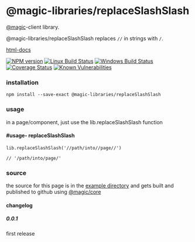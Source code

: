 # @magic-libraries/replaceSlashSlash

[@magic](https://magic.github.io/core/)-client library.

@magic-libraries/replaceSlashSlash replaces `//` in strings with `/`.

[html-docs](https://magic-libraries.github.io/replaceSlashSlash/)

[![NPM version][npm-image]][npm-url]
[![Linux Build Status][travis-image]][travis-url]
[![Windows Build Status][appveyor-image]][appveyor-url]
[![Coverage Status][coveralls-image]][coveralls-url]
[![Known Vulnerabilities][snyk-image]][snyk-url]

[npm-image]: https://img.shields.io/npm/v/@magic-libraries/replaceSlashSlash.svg
[npm-url]: https://www.npmjs.com/package/@magic-libraries/replaceSlashSlash
[travis-image]: https://img.shields.io/travis/com/magic-libraries/replaceSlashSlash/master
[travis-url]: https://travis-ci.com/magic-libraries/replaceSlashSlash
[appveyor-image]: https://img.shields.io/appveyor/ci/magiclibraries/replaceSlashSlash/master.svg
[appveyor-url]: https://ci.appveyor.com/project/magiclibraries/replaceSlashSlash/branch/master
[coveralls-image]: https://coveralls.io/repos/github/magic-libraries/replaceSlashSlash/badge.svg
[coveralls-url]: https://coveralls.io/github/magic-libraries/replaceSlashSlash
[snyk-image]: https://snyk.io/test/github/magic-libraries/replaceSlashSlash/badge.svg
[snyk-url]: https://snyk.io/test/github/magic-libraries/replaceSlashSlash


### installation

`npm install --save-exact @magic-libraries/replaceSlashSlash`

### usage

in a page/component, just use the lib.replaceSlashSlash function

#### #usage- replaceSlashSlash

```
lib.replaceSlashSlash('//path/into//page//')

// '/path/into/page/'
```

### source

the source for this page is in the
[example directory](https://github.com/magic-libraries/replaceSlashSlash/tree/master/example)
and gets built and published to github using
[@magic/core](https://github.com/magic/core)


#### changelog

##### 0.0.1
first release
